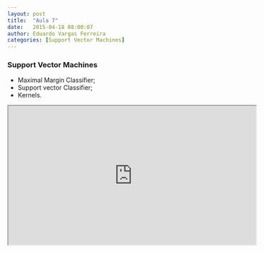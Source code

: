 ```yaml
---
layout: post
title:  "Aula 7"
date:   2015-04-18 08:00:07
author: Eduardo Vargas Ferreira
categories: [Support Vector Machines]
---
```


<h3>Support Vector Machines</h3>
  <ul>
  <li>Maximal Margin Classifier;</li>
  <li>Support vector Classifier;</li>
  <li>Kernels.</li>
</ul>

<center>
<iframe width="560" height="315" src="https://www.youtube.com/embed/zAlX1V3lK5s?autoplay=0"> </iframe>
</center>
